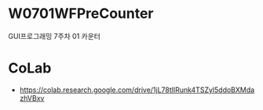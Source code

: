 # W0701WFPreCounter
GUI프로그래밍 7주차 01 카운터

# CoLab
- https://colab.research.google.com/drive/1jL78tlIRunk4TSZyl5ddoBXMdazhVBxv
